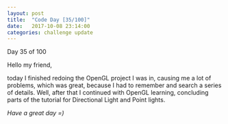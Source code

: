 ```yaml
---
layout: post
title:  "Code Day [35/100]"
date:   2017-10-08 23:14:00
categories: challenge update
---
```


Day 35 of 100

Hello my friend,

today I finished redoing the OpenGL project I was in, causing me a lot of problems, which was great, because I had to remember and search a series of details. Well, after that I continued with OpenGL learning, concluding parts of the tutorial for Directional Light and Point lights.

_Have a great day =)_